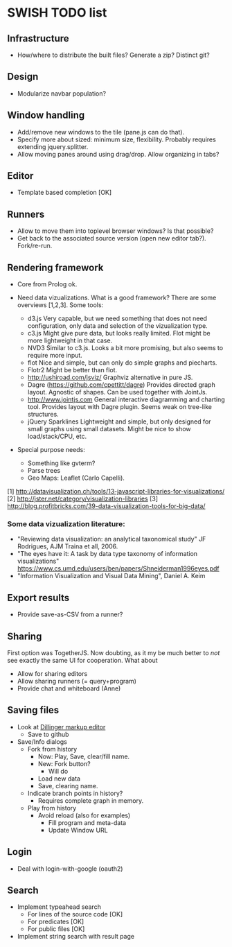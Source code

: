 # SWISH TODO list

## Infrastructure

  - How/where to distribute the built files?  Generate a zip?  Distinct
    git?

## Design

  - Modularize navbar population?

## Window handling

  - Add/remove new windows to the tile (pane.js can do that).
  - Specify more about sized: minimum size, flexibility.  Probably
    requires extending jquery.splitter.
  - Allow moving panes around using drag/drop.  Allow organizing
    in tabs?

## Editor

  - Template based completion					[OK]

## Runners

  - Allow to move them into toplevel browser windows?  Is that possible?
  - Get back to the associated source version (open new editor tab?).
    Fork/re-run.

## Rendering framework

  - Core from Prolog ok.
  - Need data vizualizations.  What is a good framework?  There are some
    overviews [1,2,3]. Some tools:

    - d3.js
      Very capable, but we need something that does not need configuration,
      only data and selection of the vizualization type.
    - c3.js
      Might give pure data, but looks really limited.  Flot might be
      more lightweight in that case.
    - NVD3
      Similar to c3.js.  Looks a bit more promising, but also seems
      to require more input.
    - flot
      Nice and simple, but can only do simple graphs and piecharts.
    - Flotr2
      Might be better than flot.
    - http://ushiroad.com/jsviz/
      Graphviz alternative in pure JS.
    - Dagre (https://github.com/cpettitt/dagre)
      Provides directed graph layout.  Agnostic of shapes.  Can be used
      together with JointJs.
    - http://www.jointjs.com
      General interactive diagramming and charting tool.  Provides layout
      with Dagre plugin.  Seems weak on tree-like structures.
    - jQuery Sparklines
      Lightweight and simple, but only designed for small graphs using small
      datasets.  Might be nice to show load/stack/CPU, etc.
  - Special purpose needs:
    - Something like gvterm?
    - Parse trees
    - Geo Maps: Leaflet (Carlo Capelli).

[1] http://datavisualization.ch/tools/13-javascript-libraries-for-visualizations/
[2] http://jster.net/category/visualization-libraries
[3] http://blog.profitbricks.com/39-data-visualization-tools-for-big-data/

### Some data vizualization literature:

 - "Reviewing data visualization: an analytical taxonomical study"
   JF Rodrigues, AJM Traina et all, 2006.
 - "The eyes have it: A task by data type taxonomy of information
   visualizations"
   https://www.cs.umd.edu/users/ben/papers/Shneiderman1996eyes.pdf
 - "Information Visualization and Visual Data Mining", Daniel A. Keim

## Export results

 - Provide save-as-CSV from a runner?

## Sharing

First option was TogetherJS.  Now doubting, as it my be much better to
_not_ see exactly the same UI for cooperation.  What about

  - Allow for sharing editors
  - Allow sharing runners (= query+program)
  - Provide chat and whiteboard (Anne)

## Saving files

  - Look at [Dillinger markup editor](http://dillinger.io/)
    - Save to github
  - Save/Info dialogs
    - Fork from history
      - Now: Play, Save, clear/fill name.
      - New: Fork button?
        - Will do
	  - Load new data
	  - Save, clearing name.
    - Indicate branch points in history?
      - Requires complete graph in memory.
    - Play from history
      - Avoid reload (also for examples)
        - Fill program and meta-data
        - Update Window URL

## Login

  - Deal with login-with-google (oauth2)

## Search

  - Implement typeahead search
    - For lines of the source code					[OK]
    - For predicates							[OK]
    - For public files							[OK]
  - Implement string search with result page

